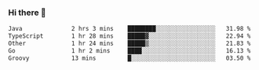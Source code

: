 ### Hi there 👋

<!--START_SECTION:waka-->

```txt
Java              2 hrs 3 mins    ████████░░░░░░░░░░░░░░░░░   31.98 %
TypeScript        1 hr 28 mins    █████▓░░░░░░░░░░░░░░░░░░░   22.94 %
Other             1 hr 24 mins    █████▒░░░░░░░░░░░░░░░░░░░   21.83 %
Go                1 hr 2 mins     ████░░░░░░░░░░░░░░░░░░░░░   16.13 %
Groovy            13 mins         █░░░░░░░░░░░░░░░░░░░░░░░░   03.50 %
```

<!--END_SECTION:waka-->

<!--
**jerry-shao/jerry-shao** is a ✨ _special_ ✨ repository because its `README.md` (this file) appears on your GitHub profile.

Here are some ideas to get you started:

- 🔭 I’m currently working on ...
- 🌱 I’m currently learning ...
- 👯 I’m looking to collaborate on ...
- 🤔 I’m looking for help with ...
- 💬 Ask me about ...
- 📫 How to reach me: ...
- 😄 Pronouns: ...
- ⚡ Fun fact: ...
-->
